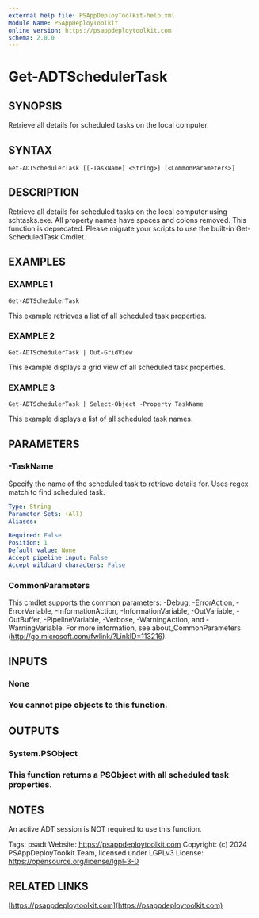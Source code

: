 ```yaml
---
external help file: PSAppDeployToolkit-help.xml
Module Name: PSAppDeployToolkit
online version: https://psappdeploytoolkit.com
schema: 2.0.0
---
```


# Get-ADTSchedulerTask

## SYNOPSIS
Retrieve all details for scheduled tasks on the local computer.

## SYNTAX

```
Get-ADTSchedulerTask [[-TaskName] <String>] [<CommonParameters>]
```

## DESCRIPTION
Retrieve all details for scheduled tasks on the local computer using schtasks.exe.
All property names have spaces and colons removed.
This function is deprecated.
Please migrate your scripts to use the built-in Get-ScheduledTask Cmdlet.

## EXAMPLES

### EXAMPLE 1
```
Get-ADTSchedulerTask
```

This example retrieves a list of all scheduled task properties.

### EXAMPLE 2
```
Get-ADTSchedulerTask | Out-GridView
```

This example displays a grid view of all scheduled task properties.

### EXAMPLE 3
```
Get-ADTSchedulerTask | Select-Object -Property TaskName
```

This example displays a list of all scheduled task names.

## PARAMETERS

### -TaskName
Specify the name of the scheduled task to retrieve details for.
Uses regex match to find scheduled task.

```yaml
Type: String
Parameter Sets: (All)
Aliases:

Required: False
Position: 1
Default value: None
Accept pipeline input: False
Accept wildcard characters: False
```

### CommonParameters
This cmdlet supports the common parameters: -Debug, -ErrorAction, -ErrorVariable, -InformationAction, -InformationVariable, -OutVariable, -OutBuffer, -PipelineVariable, -Verbose, -WarningAction, and -WarningVariable.
For more information, see about_CommonParameters (http://go.microsoft.com/fwlink/?LinkID=113216).

## INPUTS

### None
### You cannot pipe objects to this function.
## OUTPUTS

### System.PSObject
### This function returns a PSObject with all scheduled task properties.
## NOTES
An active ADT session is NOT required to use this function.

Tags: psadt
Website: https://psappdeploytoolkit.com
Copyright: (c) 2024 PSAppDeployToolkit Team, licensed under LGPLv3
License: https://opensource.org/license/lgpl-3-0

## RELATED LINKS

[https://psappdeploytoolkit.com](https://psappdeploytoolkit.com)


